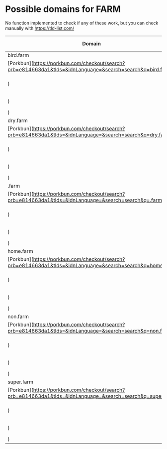 # Possible domains for FARM

No function implemented to check if any of these work, but you can check manually with https://tld-list.com/

| Domain | Porkbun | NameCheap | Google Domains |
|---|---|---|---|
| bird.farm | [Porkbun](https://porkbun.com/checkout/search?prb=e814663da1&tlds=&idnLanguage=&search=search&q=bird.farm) | [Namecheap](https://www.namecheap.com/domains/registration/results/?domain=bird.farm) | [Google](https://domains.google.com/registrar/search?searchTerm=bird.farm) |
| dry.farm | [Porkbun](https://porkbun.com/checkout/search?prb=e814663da1&tlds=&idnLanguage=&search=search&q=dry.farm) | [Namecheap](https://www.namecheap.com/domains/registration/results/?domain=dry.farm) | [Google](https://domains.google.com/registrar/search?searchTerm=dry.farm) |
| .farm | [Porkbun](https://porkbun.com/checkout/search?prb=e814663da1&tlds=&idnLanguage=&search=search&q=.farm) | [Namecheap](https://www.namecheap.com/domains/registration/results/?domain=.farm) | [Google](https://domains.google.com/registrar/search?searchTerm=.farm) |
| home.farm | [Porkbun](https://porkbun.com/checkout/search?prb=e814663da1&tlds=&idnLanguage=&search=search&q=home.farm) | [Namecheap](https://www.namecheap.com/domains/registration/results/?domain=home.farm) | [Google](https://domains.google.com/registrar/search?searchTerm=home.farm) |
| non.farm | [Porkbun](https://porkbun.com/checkout/search?prb=e814663da1&tlds=&idnLanguage=&search=search&q=non.farm) | [Namecheap](https://www.namecheap.com/domains/registration/results/?domain=non.farm) | [Google](https://domains.google.com/registrar/search?searchTerm=non.farm) |
| super.farm | [Porkbun](https://porkbun.com/checkout/search?prb=e814663da1&tlds=&idnLanguage=&search=search&q=super.farm) | [Namecheap](https://www.namecheap.com/domains/registration/results/?domain=super.farm) | [Google](https://domains.google.com/registrar/search?searchTerm=super.farm) |
